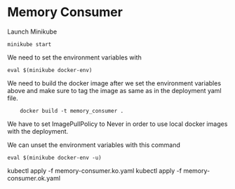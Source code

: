 # Memory Consumer

Launch Minikube

```
minikube start
```

We need to set the environment variables with 

```
eval $(minikube docker-env)
```

We need to build the docker image after we set the environment variables above and make sure to tag the image as same as in the deployment yaml file.

```
    docker build -t memory_consumer .
```

We have to set ImagePullPolicy to Never in order to use local docker images with the deployment.

We can unset the environment variables with this command 

```
eval $(minikube docker-env -u)
```


kubectl apply -f memory-consumer.ko.yaml
kubectl apply -f memory-consumer.ok.yaml